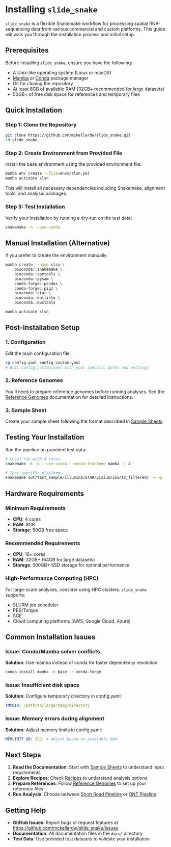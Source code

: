 # Installing `slide_snake`

`slide_snake` is a flexible Snakemake workflow for processing spatial RNA-sequencing data from various commercial and custom platforms. This guide will walk you through the installation process and initial setup.

## Prerequisites

Before installing `slide_snake`, ensure you have the following:
- A Unix-like operating system (Linux or macOS)
- [Mamba](https://mamba.readthedocs.io/) or [Conda](https://docs.conda.io/en/latest/) package manager
- Git for cloning the repository
- At least 8GB of available RAM (32GB+ recommended for large datasets)
- 50GB+ of free disk space for references and temporary files

## Quick Installation

### Step 1: Clone the Repository
```bash
git clone https://github.com/mckellardw/slide_snake.git
cd slide_snake
```

### Step 2: Create Environment from Provided File
Install the base environment using the provided environment file:
```bash
mamba env create --file=envs/slsn.yml
mamba activate slsn
```

This will install all necessary dependencies including Snakemake, alignment tools, and analysis packages.

### Step 3: Test Installation
Verify your installation by running a dry-run on the test data:
```bash
snakemake -n --use-conda
```

## Manual Installation (Alternative)

If you prefer to create the environment manually:
```bash
mamba create --name slsn \
    bioconda::snakemake \
    bioconda::samtools \
    bioconda::pysam \
    conda-forge::pandas \
    conda-forge::pigz \
    bioconda::star \
    bioconda::kallisto \
    bioconda::bustools

mamba activate slsn
```

## Post-Installation Setup

### 1. Configuration
Edit the main configuration file:
```bash
cp config.yaml config_custom.yaml
# Edit config_custom.yaml with your specific paths and settings
```

### 2. Reference Genomes
You'll need to prepare reference genomes before running analyses. See the [Reference Genomes](5_reference_genomes.md) documentation for detailed instructions.

### 3. Sample Sheet
Create your sample sheet following the format described in [Sample Sheets](1_sample_sheets.md).

## Testing Your Installation

Run the pipeline on provided test data:
```bash
# Local run with 4 cores
snakemake -k -p --use-conda --conda-frontend mamba -j 4

# Test specific platform
snakemake out/test_sample/illumina/STAR/visium/counts_filtered/ -k -p --use-conda -j 4
```

## Hardware Requirements

### Minimum Requirements
- **CPU**: 4 cores
- **RAM**: 8GB
- **Storage**: 50GB free space

### Recommended Requirements
- **CPU**: 16+ cores
- **RAM**: 32GB+ (64GB for large datasets)
- **Storage**: 500GB+ SSD storage for optimal performance

### High-Performance Computing (HPC)
For large-scale analyses, consider using HPC clusters. `slide_snake` supports:
- SLURM job scheduler
- PBS/Torque
- SGE
- Cloud computing platforms (AWS, Google Cloud, Azure)

## Common Installation Issues

### Issue: Conda/Mamba solver conflicts
**Solution**: Use mamba instead of conda for faster dependency resolution:
```bash
conda install mamba -n base -c conda-forge
```

### Issue: Insufficient disk space
**Solution**: Configure temporary directory in config.yaml:
```yaml
TMPDIR: /path/to/large/temp/directory
```

### Issue: Memory errors during alignment
**Solution**: Adjust memory limits in config.yaml:
```yaml
MEMLIMIT_GB: 32G  # Adjust based on available RAM
```

## Next Steps

1. **Read the Documentation**: Start with [Sample Sheets](1_sample_sheets.md) to understand input requirements
2. **Explore Recipes**: Check [Recipes](2_recipes.md) to understand analysis options
3. **Prepare References**: Follow [Reference Genomes](5_reference_genomes.md) to set up your reference files
4. **Run Analysis**: Choose between [Short Read Pipeline](3a_short_read_pipeline.md) or [ONT Pipeline](3b_ont_pipeline.md)

## Getting Help

- **GitHub Issues**: Report bugs or request features at https://github.com/mckellardw/slide_snake/issues
- **Documentation**: All documentation files in the `docs/` directory
- **Test Data**: Use provided test datasets to validate your installation
